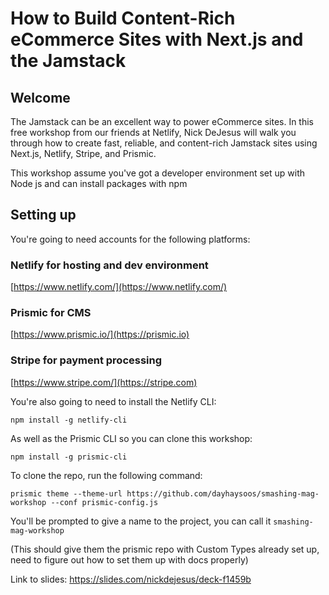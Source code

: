 # How to Build Content-Rich eCommerce Sites with Next.js and the Jamstack

## Welcome

The Jamstack can be an excellent way to power eCommerce sites. In this free workshop from our friends at Netlify, Nick DeJesus will walk you through how to create fast, reliable, and content-rich Jamstack sites using Next.js, Netlify, Stripe, and Prismic.

This workshop assume you've got a developer environment set up with Node js and can install packages with npm

## Setting up

You're going to need accounts for the following platforms:

### Netlify for hosting and dev environment

[https://www.netlify.com/](https://www.netlify.com/)

### Prismic for CMS

[https://www.prismic.io/](https://prismic.io)

### Stripe for payment processing

[https://www.stripe.com/](https://stripe.com)

You're also going to need to install the Netlify CLI:

`npm install -g netlify-cli`

As well as the Prismic CLI so you can clone this workshop:

`npm install -g prismic-cli`

To clone the repo, run the following command:

`prismic theme --theme-url https://github.com/dayhaysoos/smashing-mag-workshop --conf prismic-config.js`

You'll be prompted to give a name to the project, you can call it `smashing-mag-workshop`

(This should give them the prismic repo with Custom Types already set up, need to figure out how to set them up with docs properly)

Link to slides: https://slides.com/nickdejesus/deck-f1459b
